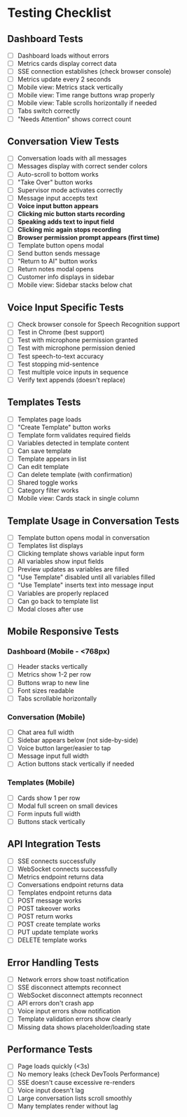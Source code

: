 # Testing Checklist

## Dashboard Tests
- [ ] Dashboard loads without errors
- [ ] Metrics cards display correct data
- [ ] SSE connection establishes (check browser console)
- [ ] Metrics update every 2 seconds
- [ ] Mobile view: Metrics stack vertically
- [ ] Mobile view: Time range buttons wrap properly
- [ ] Mobile view: Table scrolls horizontally if needed
- [ ] Tabs switch correctly
- [ ] "Needs Attention" shows correct count

## Conversation View Tests
- [ ] Conversation loads with all messages
- [ ] Messages display with correct sender colors
- [ ] Auto-scroll to bottom works
- [ ] "Take Over" button works
- [ ] Supervisor mode activates correctly
- [ ] Message input accepts text
- [ ] **Voice input button appears**
- [ ] **Clicking mic button starts recording**
- [ ] **Speaking adds text to input field**
- [ ] **Clicking mic again stops recording**
- [ ] **Browser permission prompt appears (first time)**
- [ ] Template button opens modal
- [ ] Send button sends message
- [ ] "Return to AI" button works
- [ ] Return notes modal opens
- [ ] Customer info displays in sidebar
- [ ] Mobile view: Sidebar stacks below chat

## Voice Input Specific Tests
- [ ] Check browser console for Speech Recognition support
- [ ] Test in Chrome (best support)
- [ ] Test with microphone permission granted
- [ ] Test with microphone permission denied
- [ ] Test speech-to-text accuracy
- [ ] Test stopping mid-sentence
- [ ] Test multiple voice inputs in sequence
- [ ] Verify text appends (doesn't replace)

## Templates Tests
- [ ] Templates page loads
- [ ] "Create Template" button works
- [ ] Template form validates required fields
- [ ] Variables detected in template content
- [ ] Can save template
- [ ] Template appears in list
- [ ] Can edit template
- [ ] Can delete template (with confirmation)
- [ ] Shared toggle works
- [ ] Category filter works
- [ ] Mobile view: Cards stack in single column

## Template Usage in Conversation Tests
- [ ] Template button opens modal in conversation
- [ ] Templates list displays
- [ ] Clicking template shows variable input form
- [ ] All variables show input fields
- [ ] Preview updates as variables are filled
- [ ] "Use Template" disabled until all variables filled
- [ ] "Use Template" inserts text into message input
- [ ] Variables are properly replaced
- [ ] Can go back to template list
- [ ] Modal closes after use

## Mobile Responsive Tests
### Dashboard (Mobile - <768px)
- [ ] Header stacks vertically
- [ ] Metrics show 1-2 per row
- [ ] Buttons wrap to new line
- [ ] Font sizes readable
- [ ] Tabs scrollable horizontally

### Conversation (Mobile)
- [ ] Chat area full width
- [ ] Sidebar appears below (not side-by-side)
- [ ] Voice button larger/easier to tap
- [ ] Message input full width
- [ ] Action buttons stack vertically if needed

### Templates (Mobile)
- [ ] Cards show 1 per row
- [ ] Modal full screen on small devices
- [ ] Form inputs full width
- [ ] Buttons stack vertically

## API Integration Tests
- [ ] SSE connects successfully
- [ ] WebSocket connects successfully
- [ ] Metrics endpoint returns data
- [ ] Conversations endpoint returns data
- [ ] Templates endpoint returns data
- [ ] POST message works
- [ ] POST takeover works
- [ ] POST return works
- [ ] POST create template works
- [ ] PUT update template works
- [ ] DELETE template works

## Error Handling Tests
- [ ] Network errors show toast notification
- [ ] SSE disconnect attempts reconnect
- [ ] WebSocket disconnect attempts reconnect
- [ ] API errors don't crash app
- [ ] Voice input errors show notification
- [ ] Template validation errors show clearly
- [ ] Missing data shows placeholder/loading state

## Performance Tests
- [ ] Page loads quickly (<3s)
- [ ] No memory leaks (check DevTools Performance)
- [ ] SSE doesn't cause excessive re-renders
- [ ] Voice input doesn't lag
- [ ] Large conversation lists scroll smoothly
- [ ] Many templates render without lag